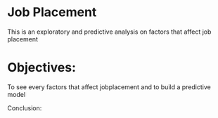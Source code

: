 # **Job Placement**

This is an exploratory and predictive analysis on factors that affect job placement

# Objectives:
To see every factors that affect jobplacement and to build a predictive model



Conclusion:
